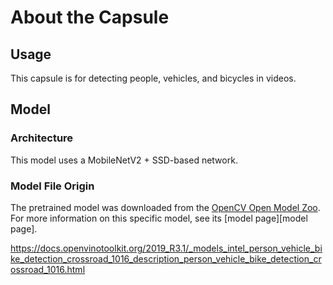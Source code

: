 # About the Capsule

## Usage
This capsule is for detecting people, vehicles, and bicycles in videos. 

## Model

### Architecture
This model uses a MobileNetV2 + SSD-based network.

###  Model File Origin
The pretrained model was downloaded from the
[OpenCV Open Model Zoo][open model zoo]. 
For more information on this specific model, see its [model page][model page].

[open model zoo]: https://github.com/opencv/open_model_zoo
https://docs.openvinotoolkit.org/2019_R3.1/_models_intel_person_vehicle_bike_detection_crossroad_1016_description_person_vehicle_bike_detection_crossroad_1016.html
